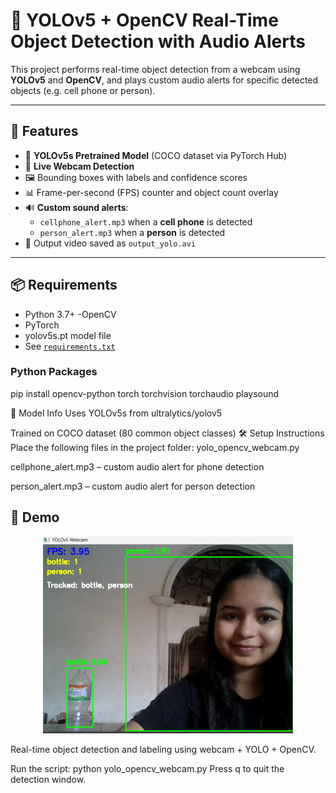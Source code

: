 # 🎯 YOLOv5 + OpenCV Real-Time Object Detection with Audio Alerts

This project performs real-time object detection from a webcam using **YOLOv5** and **OpenCV**, and plays custom audio alerts for specific detected objects (e.g. cell phone or person).

---

## 🚀 Features

- 🧠 **YOLOv5s Pretrained Model** (COCO dataset via PyTorch Hub)
- 🎥 **Live Webcam Detection**
- 🖼️ Bounding boxes with labels and confidence scores
- 📊 Frame-per-second (FPS) counter and object count overlay
- 🔊 **Custom sound alerts**:
  - `cellphone_alert.mp3` when a **cell phone** is detected
  - `person_alert.mp3` when a **person** is detected
- 💾 Output video saved as `output_yolo.avi`

---

## 📦 Requirements
- Python 3.7+
-OpenCV
- PyTorch
- yolov5s.pt model file
 - See [`requirements.txt`](./requirements.txt)

### Python Packages

pip install opencv-python torch torchvision torchaudio playsound

🧠 Model Info
Uses YOLOv5s from ultralytics/yolov5

Trained on COCO dataset (80 common object classes)
🛠️ Setup Instructions
Place the following files in the project folder:
yolo_opencv_webcam.py

cellphone_alert.mp3 – custom audio alert for phone detection

person_alert.mp3 – custom audio alert for person detection
## 🚀 Demo

<p align="center">
  <img src="./opencv.png" alt="Demo Screenshot" width="400"/>
</p>

Real-time object detection and labeling using webcam + YOLO + OpenCV.


Run the script:
python yolo_opencv_webcam.py
Press q to quit the detection window.
